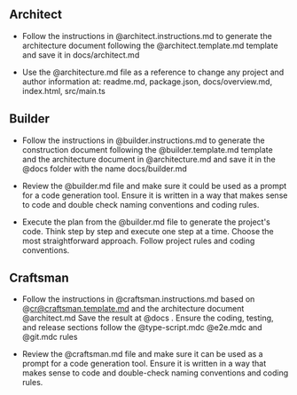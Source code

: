 ## Architect

- Follow the instructions in @architect.instructions.md to generate the architecture document following the @architect.template.md template and save it in docs/architect.md

- Use the @architecture.md file as a reference to change any project and author information at: readme.md, package.json, docs/overview.md, index.html, src/main.ts

## Builder

- Follow the instructions in @builder.instructions.md to generate the construction document following the @builder.template.md template and the architecture document in @architecture.md and save it in the @docs folder with the name docs/builder.md

- Review the @builder.md file and make sure it could be used as a prompt for a code generation tool. Ensure it is written in a way that makes sense to code and double check naming conventions and coding rules.

- Execute the plan from the @builder.md file to generate the project's code. Think step by step and execute one step at a time. Choose the most straightforward approach. Follow project rules and coding conventions.

## Craftsman

- Follow the instructions in @craftsman.instructions.md based on @cr@craftsman.template.md and the architecture document @architect.md Save the result at @docs . Ensure the coding, testing, and release sections follow the @type-script.mdc @e2e.mdc and @git.mdc rules

- Review the @craftsman.md file and make sure it can be used as a prompt for a code generation tool. Ensure it is written in a way that makes sense to code and double-check naming conventions and coding rules.
